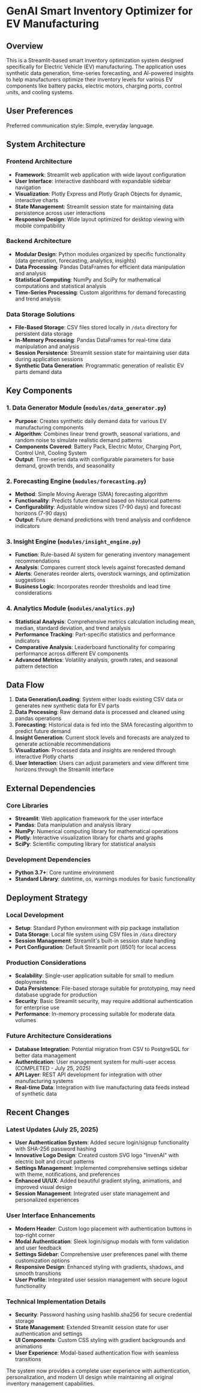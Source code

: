 # GenAI Smart Inventory Optimizer for EV Manufacturing

## Overview

This is a Streamlit-based smart inventory optimization system designed specifically for Electric Vehicle (EV) manufacturing. The application uses synthetic data generation, time-series forecasting, and AI-powered insights to help manufacturers optimize their inventory levels for various EV components like battery packs, electric motors, charging ports, control units, and cooling systems.

## User Preferences

Preferred communication style: Simple, everyday language.

## System Architecture

### Frontend Architecture
- **Framework**: Streamlit web application with wide layout configuration
- **User Interface**: Interactive dashboard with expandable sidebar navigation
- **Visualization**: Plotly Express and Plotly Graph Objects for dynamic, interactive charts
- **State Management**: Streamlit session state for maintaining data persistence across user interactions
- **Responsive Design**: Wide layout optimized for desktop viewing with mobile compatibility

### Backend Architecture
- **Modular Design**: Python modules organized by specific functionality (data generation, forecasting, analytics, insights)
- **Data Processing**: Pandas DataFrames for efficient data manipulation and analysis
- **Statistical Computing**: NumPy and SciPy for mathematical computations and statistical analysis
- **Time-Series Processing**: Custom algorithms for demand forecasting and trend analysis

### Data Storage Solutions
- **File-Based Storage**: CSV files stored locally in `/data` directory for persistent data storage
- **In-Memory Processing**: Pandas DataFrames for real-time data manipulation and analysis
- **Session Persistence**: Streamlit session state for maintaining user data during application sessions
- **Synthetic Data Generation**: Programmatic generation of realistic EV parts demand data

## Key Components

### 1. Data Generator Module (`modules/data_generator.py`)
- **Purpose**: Creates synthetic daily demand data for various EV manufacturing components
- **Algorithm**: Combines linear trend growth, seasonal variations, and random noise to simulate realistic demand patterns
- **Components Covered**: Battery Pack, Electric Motor, Charging Port, Control Unit, Cooling System
- **Output**: Time-series data with configurable parameters for base demand, growth trends, and seasonality

### 2. Forecasting Engine (`modules/forecasting.py`)
- **Method**: Simple Moving Average (SMA) forecasting algorithm
- **Functionality**: Predicts future demand based on historical patterns
- **Configurability**: Adjustable window sizes (7-90 days) and forecast horizons (7-90 days)
- **Output**: Future demand predictions with trend analysis and confidence indicators

### 3. Insight Engine (`modules/insight_engine.py`)
- **Function**: Rule-based AI system for generating inventory management recommendations
- **Analysis**: Compares current stock levels against forecasted demand
- **Alerts**: Generates reorder alerts, overstock warnings, and optimization suggestions
- **Business Logic**: Incorporates reorder thresholds and lead time considerations

### 4. Analytics Module (`modules/analytics.py`)
- **Statistical Analysis**: Comprehensive metrics calculation including mean, median, standard deviation, and trend analysis
- **Performance Tracking**: Part-specific statistics and performance indicators
- **Comparative Analysis**: Leaderboard functionality for comparing performance across different EV components
- **Advanced Metrics**: Volatility analysis, growth rates, and seasonal pattern detection

## Data Flow

1. **Data Generation/Loading**: System either loads existing CSV data or generates new synthetic data for EV parts
2. **Data Processing**: Raw demand data is processed and cleaned using pandas operations
3. **Forecasting**: Historical data is fed into the SMA forecasting algorithm to predict future demand
4. **Insight Generation**: Current stock levels and forecasts are analyzed to generate actionable recommendations
5. **Visualization**: Processed data and insights are rendered through interactive Plotly charts
6. **User Interaction**: Users can adjust parameters and view different time horizons through the Streamlit interface

## External Dependencies

### Core Libraries
- **Streamlit**: Web application framework for the user interface
- **Pandas**: Data manipulation and analysis library
- **NumPy**: Numerical computing library for mathematical operations
- **Plotly**: Interactive visualization library for charts and graphs
- **SciPy**: Scientific computing library for statistical analysis

### Development Dependencies
- **Python 3.7+**: Core runtime environment
- **Standard Library**: datetime, os, warnings modules for basic functionality

## Deployment Strategy

### Local Development
- **Setup**: Standard Python environment with pip package installation
- **Data Storage**: Local file system using CSV files in `/data` directory
- **Session Management**: Streamlit's built-in session state handling
- **Port Configuration**: Default Streamlit port (8501) for local access

### Production Considerations
- **Scalability**: Single-user application suitable for small to medium deployments
- **Data Persistence**: File-based storage suitable for prototyping, may need database upgrade for production
- **Security**: Basic Streamlit security, may require additional authentication for enterprise use
- **Performance**: In-memory processing suitable for moderate data volumes

### Future Architecture Considerations
- **Database Integration**: Potential migration from CSV to PostgreSQL for better data management
- **Authentication**: User management system for multi-user access (COMPLETED - July 25, 2025)
- **API Layer**: REST API development for integration with other manufacturing systems
- **Real-time Data**: Integration with live manufacturing data feeds instead of synthetic data

## Recent Changes

### Latest Updates (July 25, 2025)
- **User Authentication System**: Added secure login/signup functionality with SHA-256 password hashing
- **Innovative Logo Design**: Created custom SVG logo "InvenAI" with electric bolt and circuit patterns
- **Settings Management**: Implemented comprehensive settings sidebar with theme, notifications, and preferences
- **Enhanced UI/UX**: Added beautiful gradient styling, animations, and improved visual design
- **Session Management**: Integrated user state management and personalized experiences

### User Interface Enhancements
- **Modern Header**: Custom logo placement with authentication buttons in top-right corner
- **Modal Authentication**: Sleek login/signup modals with form validation and user feedback
- **Settings Sidebar**: Comprehensive user preferences panel with theme customization options
- **Responsive Design**: Enhanced styling with gradients, shadows, and smooth transitions
- **User Profile**: Integrated user session management with secure logout functionality

### Technical Implementation Details
- **Security**: Password hashing using hashlib.sha256 for secure credential storage
- **State Management**: Extended Streamlit session state for user authentication and settings
- **UI Components**: Custom CSS styling with gradient backgrounds and animations
- **User Experience**: Modal-based authentication flow with seamless transitions

The system now provides a complete user experience with authentication, personalization, and modern UI design while maintaining all original inventory management capabilities.